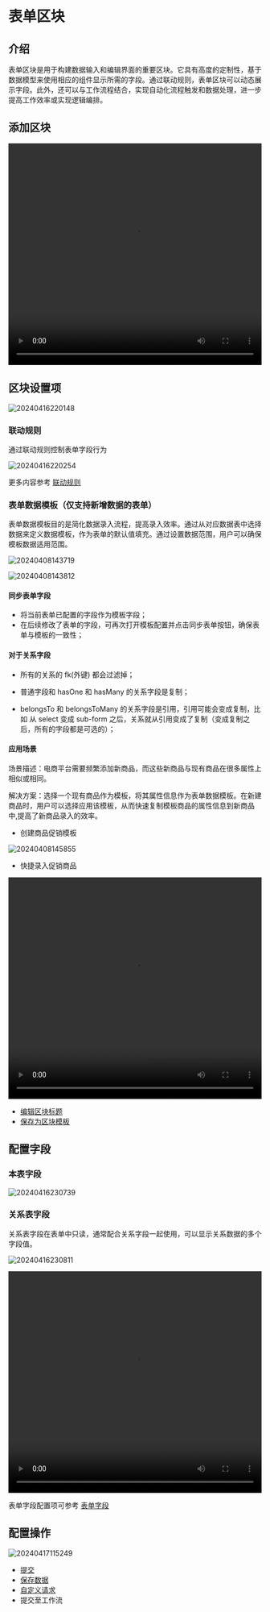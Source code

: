# 表单区块

## 介绍

表单区块是用于构建数据输入和编辑界面的重要区块。它具有高度的定制性，基于数据模型来使用相应的组件显示所需的字段。通过联动规则，表单区块可以动态展示字段。此外，还可以与工作流程结合，实现自动化流程触发和数据处理，进一步提高工作效率或实现逻辑编排。

## 添加区块

<video width="100%" height="440" controls>
      <source src="https://nocobase-docs.oss-cn-beijing.aliyuncs.com/20240416215917.mp4" type="video/mp4">
</video>

## 区块设置项

![20240416220148](https://nocobase-docs.oss-cn-beijing.aliyuncs.com/20240416220148.png)

### 联动规则

通过联动规则控制表单字段行为

![20240416220254](https://nocobase-docs.oss-cn-beijing.aliyuncs.com/20240416220254.png)

更多内容参考 [联动规则](/handbook/ui/blocks/block-settings/linkage-rule)

### 表单数据模板（仅支持新增数据的表单）

表单数据模板目的是简化数据录入流程，提高录入效率。通过从对应数据表中选择数据来定义数据模板，作为表单的默认值填充。通过设置数据范围，用户可以确保模板数据适用范围。

![20240408143719](https://nocobase-docs.oss-cn-beijing.aliyuncs.com/20240408143719.png)

![20240408143812](https://nocobase-docs.oss-cn-beijing.aliyuncs.com/20240408143812.png)

#### 同步表单字段

- 将当前表单已配置的字段作为模板字段；
- 在后续修改了表单的字段，可再次打开模板配置并点击同步表单按钮，确保表单与模板的一致性；

#### 对于关系字段

- 所有的关系的 fk(外键) 都会过滤掉；

- 普通字段和 hasOne 和 hasMany 的关系字段是复制；

- belongsTo 和 belongsToMany 的关系字段是引用，引用可能会变成复制，比如 从 select 变成 sub-form 之后，关系就从引用变成了复制（变成复制之后，所有的字段都是可选的）；

#### 应用场景

场景描述：电商平台需要频繁添加新商品，而这些新商品与现有商品在很多属性上相似或相同。

解决方案：选择一个现有商品作为模板，将其属性信息作为表单数据模板。在新建商品时，用户可以选择应用该模板，从而快速复制模板商品的属性信息到新商品中,提高了新商品录入的效率。

- 创建商品促销模板

![20240408145855](https://nocobase-docs.oss-cn-beijing.aliyuncs.com/20240408145855.png)

- 快捷录入促销商品

<video width="100%" height="440" controls>
      <source src="https://nocobase-docs.oss-cn-beijing.aliyuncs.com/20240408150250.mp4" type="video/mp4">
</video>

- [编辑区块标题](/handbook/ui/blocks/block-settings/block-title)
- [保存为区块模板](/handbook/ui/blocks/block-settings/block-template)

## 配置字段

### 本表字段

![20240416230739](https://nocobase-docs.oss-cn-beijing.aliyuncs.com/20240416230739.png)

### 关系表字段

关系表字段在表单中只读，通常配合关系字段一起使用，可以显示关系数据的多个字段值。

![20240416230811](https://nocobase-docs.oss-cn-beijing.aliyuncs.com/20240416230811.png)

<video width="100%" height="440" controls>
      <source src="https://nocobase-docs.oss-cn-beijing.aliyuncs.com/20240416231152.mp4" type="video/mp4">
</video>

表单字段配置项可参考 [表单字段](/handbook/ui/fields/generic/form-item)

## 配置操作

![20240417115249](https://nocobase-docs.oss-cn-beijing.aliyuncs.com/20240417115249.png)

- [提交](/handbook/ui/actions/types/submit)
- [保存数据](/handbook/ui/actions/types/save-record)
- [自定义请求](/handbook/action-custom-request)
- 提交至工作流
